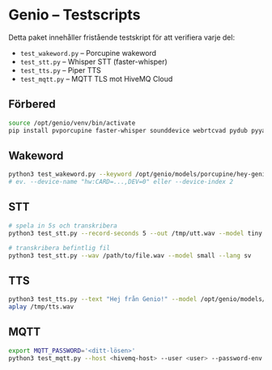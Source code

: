 # Genio – Testscripts

Detta paket innehåller fristående testskript för att verifiera varje del:
- `test_wakeword.py` – Porcupine wakeword
- `test_stt.py` – Whisper STT (faster-whisper)
- `test_tts.py` – Piper TTS
- `test_mqtt.py` – MQTT TLS mot HiveMQ Cloud

## Förbered
```bash
source /opt/genio/venv/bin/activate
pip install pvporcupine faster-whisper sounddevice webrtcvad pydub pyyaml rich paho-mqtt numpy
```

## Wakeword
```bash
python3 test_wakeword.py --keyword /opt/genio/models/porcupine/hey-genio.ppn --sensitivity 0.6
# ev. --device-name "hw:CARD=...,DEV=0" eller --device-index 2
```

## STT
```bash
# spela in 5s och transkribera
python3 test_stt.py --record-seconds 5 --out /tmp/utt.wav --model tiny --lang sv

# transkribera befintlig fil
python3 test_stt.py --wav /path/to/file.wav --model small --lang sv
```

## TTS
```bash
python3 test_tts.py --text "Hej från Genio!" --model /opt/genio/models/piper/sv-SE-nordic.onnx --out /tmp/tts.wav
aplay /tmp/tts.wav
```

## MQTT
```bash
export MQTT_PASSWORD='<ditt-lösen>'
python3 test_mqtt.py --host <hivemq-host> --user <user> --password-env MQTT_PASSWORD --topic genio/pi5/req --payload "hej" --subscribe genio/pi5/resp
```
